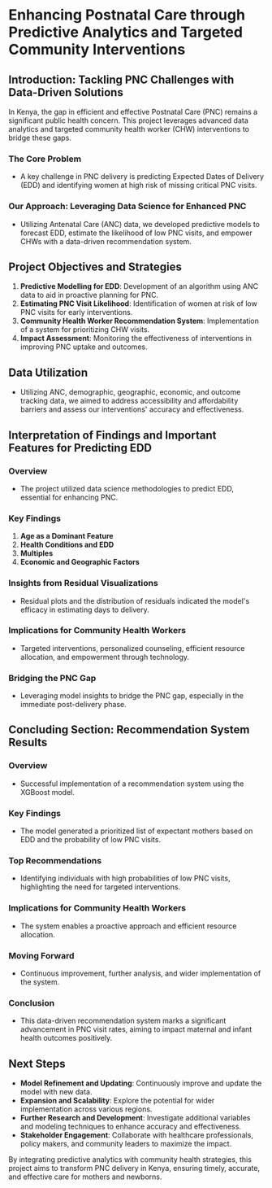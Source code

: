 # Enhancing Postnatal Care through Predictive Analytics and Targeted Community Interventions

## Introduction: Tackling PNC Challenges with Data-Driven Solutions

In Kenya, the gap in efficient and effective Postnatal Care (PNC) remains a significant public health concern. This project leverages advanced data analytics and targeted community health worker (CHW) interventions to bridge these gaps.

### The Core Problem

- A key challenge in PNC delivery is predicting Expected Dates of Delivery (EDD) and identifying women at high risk of missing critical PNC visits.

### Our Approach: Leveraging Data Science for Enhanced PNC

- Utilizing Antenatal Care (ANC) data, we developed predictive models to forecast EDD, estimate the likelihood of low PNC visits, and empower CHWs with a data-driven recommendation system.

## Project Objectives and Strategies

1. **Predictive Modelling for EDD**: Development of an algorithm using ANC data to aid in proactive planning for PNC.
2. **Estimating PNC Visit Likelihood**: Identification of women at risk of low PNC visits for early interventions.
3. **Community Health Worker Recommendation System**: Implementation of a system for prioritizing CHW visits.
4. **Impact Assessment**: Monitoring the effectiveness of interventions in improving PNC uptake and outcomes.

## Data Utilization

- Utilizing ANC, demographic, geographic, economic, and outcome tracking data, we aimed to address accessibility and affordability barriers and assess our interventions' accuracy and effectiveness.

## Interpretation of Findings and Important Features for Predicting EDD

### Overview

- The project utilized data science methodologies to predict EDD, essential for enhancing PNC.

### Key Findings

1. **Age as a Dominant Feature**
2. **Health Conditions and EDD**
3. **Multiples**
4. **Economic and Geographic Factors**

### Insights from Residual Visualizations

- Residual plots and the distribution of residuals indicated the model's efficacy in estimating days to delivery.

### Implications for Community Health Workers

- Targeted interventions, personalized counseling, efficient resource allocation, and empowerment through technology.

### Bridging the PNC Gap

- Leveraging model insights to bridge the PNC gap, especially in the immediate post-delivery phase.

## Concluding Section: Recommendation System Results

### Overview

- Successful implementation of a recommendation system using the XGBoost model.

### Key Findings

- The model generated a prioritized list of expectant mothers based on EDD and the probability of low PNC visits.

### Top Recommendations

- Identifying individuals with high probabilities of low PNC visits, highlighting the need for targeted interventions.

### Implications for Community Health Workers

- The system enables a proactive approach and efficient resource allocation.

### Moving Forward

- Continuous improvement, further analysis, and wider implementation of the system.

### Conclusion

- This data-driven recommendation system marks a significant advancement in PNC visit rates, aiming to impact maternal and infant health outcomes positively.

## Next Steps

- **Model Refinement and Updating**: Continuously improve and update the model with new data.
- **Expansion and Scalability**: Explore the potential for wider implementation across various regions.
- **Further Research and Development**: Investigate additional variables and modeling techniques to enhance accuracy and effectiveness.
- **Stakeholder Engagement**: Collaborate with healthcare professionals, policy makers, and community leaders to maximize the impact.

By integrating predictive analytics with community health strategies, this project aims to transform PNC delivery in Kenya, ensuring timely, accurate, and effective care for mothers and newborns.
